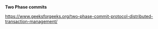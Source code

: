**Two Phase commits**

https://www.geeksforgeeks.org/two-phase-commit-protocol-distributed-transaction-management/
